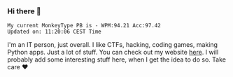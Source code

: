 ### Hi there 👋
<!-- PB START -->
```
My current MonkeyType PB is - WPM:94.21 Acc:97.42
Updated on: 11:20:06 CEST Time
```
<!-- PB END -->
I'm an IT person, just overall. I like CTFs, hacking, coding games, making Python apps. Just a lot of stuff.
You can check out my website [here](https://skill3472.github.io/).
I will probably add some interesting stuff here, when I get the idea to do so. Take care ❤️
